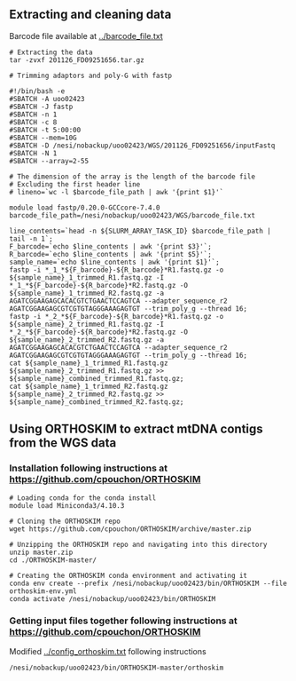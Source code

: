 ## Extracting and cleaning data
Barcode file available at [../barcode_file.txt](barcode_file.txt)
```
# Extracting the data
tar -zvxf 201126_FD09251656.tar.gz

# Trimming adaptors and poly-G with fastp

#!/bin/bash -e 
#SBATCH -A uoo02423
#SBATCH -J fastp
#SBATCH -n 1
#SBATCH -c 8 
#SBATCH -t 5:00:00
#SBATCH --mem=10G
#SBATCH -D /nesi/nobackup/uoo02423/WGS/201126_FD09251656/inputFastq
#SBATCH -N 1
#SBATCH --array=2-55

# The dimension of the array is the length of the barcode file
# Excluding the first header line
# lineno=`wc -l $barcode_file_path | awk '{print $1}'`

module load fastp/0.20.0-GCCcore-7.4.0
barcode_file_path=/nesi/nobackup/uoo02423/WGS/barcode_file.txt

line_contents=`head -n ${SLURM_ARRAY_TASK_ID} $barcode_file_path | tail -n 1`;
F_barcode=`echo $line_contents | awk '{print $3}'`;
R_barcode=`echo $line_contents | awk '{print $5}'`;
sample_name=`echo $line_contents | awk '{print $1}'`;
fastp -i *_1_*${F_barcode}-${R_barcode}*R1.fastq.gz -o ${sample_name}_1_trimmed_R1.fastq.gz -I *_1_*${F_barcode}-${R_barcode}*R2.fastq.gz -O ${sample_name}_1_trimmed_R2.fastq.gz -a AGATCGGAAGAGCACACGTCTGAACTCCAGTCA --adapter_sequence_r2 AGATCGGAAGAGCGTCGTGTAGGGAAAGAGTGT --trim_poly_g --thread 16;
fastp -i *_2_*${F_barcode}-${R_barcode}*R1.fastq.gz -o ${sample_name}_2_trimmed_R1.fastq.gz -I *_2_*${F_barcode}-${R_barcode}*R2.fastq.gz -O ${sample_name}_2_trimmed_R2.fastq.gz -a AGATCGGAAGAGCACACGTCTGAACTCCAGTCA --adapter_sequence_r2 AGATCGGAAGAGCGTCGTGTAGGGAAAGAGTGT --trim_poly_g --thread 16;
cat ${sample_name}_1_trimmed_R1.fastq.gz ${sample_name}_2_trimmed_R1.fastq.gz >> ${sample_name}_combined_trimmed_R1.fastq.gz;
cat ${sample_name}_1_trimmed_R2.fastq.gz ${sample_name}_2_trimmed_R2.fastq.gz >> ${sample_name}_combined_trimmed_R2.fastq.gz;
```

## Using ORTHOSKIM to extract mtDNA contigs from the WGS data
### Installation following instructions at https://github.com/cpouchon/ORTHOSKIM
```
# Loading conda for the conda install
module load Miniconda3/4.10.3

# Cloning the ORTHOSKIM repo 
wget https://github.com/cpouchon/ORTHOSKIM/archive/master.zip

# Unzipping the ORTHOSKIM repo and navigating into this directory
unzip master.zip
cd ./ORTHOSKIM-master/

# Creating the ORTHOSKIM conda environment and activating it
conda env create --prefix /nesi/nobackup/uoo02423/bin/ORTHOSKIM --file orthoskim-env.yml
conda activate /nesi/nobackup/uoo02423/bin/ORTHOSKIM
```
### Getting input files together following instructions at https://github.com/cpouchon/ORTHOSKIM
Modified [../config_orthoskim.txt](config_orthoskim.txt) following instructions

```
/nesi/nobackup/uoo02423/bin/ORTHOSKIM-master/orthoskim
```
